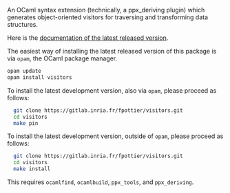 An OCaml syntax extension (technically, a ppx_deriving plugin) which generates
object-oriented visitors for traversing and transforming data structures.

Here is the [documentation of the latest released version](http://gallium.inria.fr/~fpottier/visitors/manual.pdf).

The easiest way of installing the latest released version of this package is
via `opam`, the OCaml package manager.
```bash
opam update
opam install visitors
```

To install the latest development version, also via `opam`, please proceed as follows:
```bash
  git clone https://gitlab.inria.fr/fpottier/visitors.git
  cd visitors
  make pin
```

To install the latest development version, outside of `opam`, please proceed as follows:
```bash
  git clone https://gitlab.inria.fr/fpottier/visitors.git
  cd visitors
  make install
```
This requires `ocamlfind`, `ocamlbuild`, `ppx_tools`, and `ppx_deriving`.
